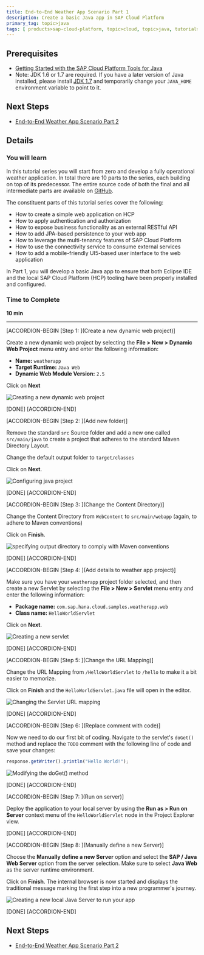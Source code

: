 ```yaml
---
title: End-to-End Weather App Scenario Part 1
description: Create a basic Java app in SAP Cloud Platform
primary_tag: topic>java
tags: [ products>sap-cloud-platform, topic>cloud, topic>java, tutorial>intermediate]
---
```


## Prerequisites  
- [Getting Started with the SAP Cloud Platform Tools for Java](http://www.sap.com/developer/tutorials/hcp-java-eclipse-setup.html)
- Note: JDK 1.6 or 1.7 are required. If you have a later version of Java installed, please install [JDK 1.7](http://www.oracle.com/technetwork/pt/java/javase/downloads/jdk7-downloads-1880260.html) and temporarily change your `JAVA_HOME` environment variable to point to it.

## Next Steps
- [End-to-End Weather App Scenario Part 2](http://www.sap.com/developer/tutorials/hcp-java-weatherapp-part2.html)

## Details
### You will learn  
In this tutorial series you will start from zero and develop a fully operational weather application. In total there are 10 parts to the series, each building on top of its predecessor. The entire source code of both the final and all intermediate parts are available on [GitHub](https://github.com/SAP/cloud-weatherapp).


The constituent parts of this tutorial series cover the following:

- How to create a simple web application on HCP
- How to apply authentication and authorization
- How to expose business functionality as an external RESTful API
- How to add JPA-based persistence to your web app
- How to leverage the multi-tenancy features of SAP Cloud Platform
- How to use the connectivity service to consume external services
- How to add a mobile-friendly UI5-based user interface to the web application

In Part 1, you will develop a basic Java app to ensure that both Eclipse IDE and the local SAP Cloud Platform (HCP) tooling have been properly installed and configured.

### Time to Complete
**10 min**

---

[ACCORDION-BEGIN [Step 1: ](Create a new dynamic web project)]

Create a new dynamic web project by selecting the **File > New > Dynamic Web Project** menu entry and enter the following information:

- **Name:** `weatherapp`
- **Target Runtime:** `Java Web`
- **Dynamic Web Module Version:** `2.5`

Click on **Next**

![Creating a new dynamic web project](https://raw.githubusercontent.com/SAPDocuments/Tutorials/master/tutorials/hcp-java-weatherapp-part1/e2e_01-1.png)

[DONE]
[ACCORDION-END]

[ACCORDION-BEGIN [Step 2: ](Add new folder)]

Remove the standard `src` Source folder and add a new one called `src/main/java` to create a project that adheres to the standard Maven Directory Layout.

Change the default output folder to `target/classes`

Click on **Next**.

![Configuring java project](https://raw.githubusercontent.com/SAPDocuments/Tutorials/master/tutorials/hcp-java-weatherapp-part1/e2e_01-2.png)

[DONE]
[ACCORDION-END]

[ACCORDION-BEGIN [Step 3: ](Change the Content Directory)]

Change the Content Directory from `WebContent` to `src/main/webapp` (again, to adhere to Maven conventions)

Click on **Finish**.

![specifying output directory to comply with Maven conventions](https://raw.githubusercontent.com/SAPDocuments/Tutorials/master/tutorials/hcp-java-weatherapp-part1/e2e_01-3.png)

[DONE]
[ACCORDION-END]

[ACCORDION-BEGIN [Step 4: ](Add details to weather app project)]

Make sure you have your `weatherapp` project folder selected, and then create a new Servlet by selecting the **File > New > Servlet** menu entry and enter the following information:

- **Package name:** `com.sap.hana.cloud.samples.weatherapp.web`
- **Class name:** `HelloWorldServlet`

Click on **Next**.

![Creating a new servlet](https://raw.githubusercontent.com/SAPDocuments/Tutorials/master/tutorials/hcp-java-weatherapp-part1/e2e_01-4.png)

[DONE]
[ACCORDION-END]

[ACCORDION-BEGIN [Step 5: ](Change the URL Mapping)]

Change the URL Mapping from `/HelloWorldServlet` to `/hello` to make it a bit easier to memorize.

Click on **Finish** and the `HelloWorldServlet.java` file will open in the editor.

![Changing the Servlet URL mapping](https://raw.githubusercontent.com/SAPDocuments/Tutorials/master/tutorials/hcp-java-weatherapp-part1/e2e_01-5.png)

[DONE]
[ACCORDION-END]

[ACCORDION-BEGIN [Step 6: ](Replace comment with code)]

Now we need to do our first bit of coding. Navigate to the servlet's `doGet()` method and replace the `TODO` comment with the following line of code and save your changes:

```javascript
response.getWriter().println("Hello World!");
```

![Modifying the doGet() method](https://raw.githubusercontent.com/SAPDocuments/Tutorials/master/tutorials/hcp-java-weatherapp-part1/e2e_01-6.png)

[DONE]
[ACCORDION-END]

[ACCORDION-BEGIN [Step 7: ](Run on server)]

Deploy the application to your local server by using the **Run as > Run on Server** context menu of the `HelloWorldServlet` node in the Project Explorer view.

[DONE]
[ACCORDION-END]

[ACCORDION-BEGIN [Step 8: ](Manually define a new Server)]

Choose the **Manually define a new Server** option and select the **SAP / Java Web Server** option from the server selection. Make sure to select **Java Web** as the server runtime environment.

Click on **Finish**. The internal browser is now started and displays the traditional message marking the first step into a new programmer's journey.

![Creating a new local Java Server to run your app](https://raw.githubusercontent.com/SAPDocuments/Tutorials/master/tutorials/hcp-java-weatherapp-part1/e2e_01-8.png)


[DONE]
[ACCORDION-END]



## Next Steps
- [End-to-End Weather App Scenario Part 2](http://www.sap.com/developer/tutorials/hcp-java-weatherapp-part2.html)
